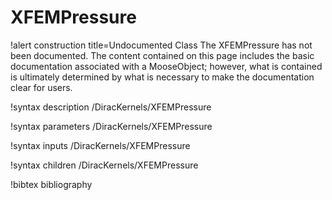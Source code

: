 <!-- MOOSE Documentation Stub: Remove this when content is added. -->

# XFEMPressure

!alert construction title=Undocumented Class
The XFEMPressure has not been documented. The content contained on this page
includes the basic documentation associated with a MooseObject; however, what is contained is
ultimately determined by what is necessary to make the documentation clear for users.

!syntax description /DiracKernels/XFEMPressure

!syntax parameters /DiracKernels/XFEMPressure

!syntax inputs /DiracKernels/XFEMPressure

!syntax children /DiracKernels/XFEMPressure

!bibtex bibliography

